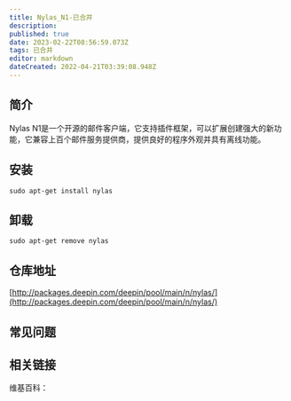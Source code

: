 ```yaml
---
title: Nylas_N1-已合并
description: 
published: true
date: 2023-02-22T08:56:59.073Z
tags: 已合并
editor: markdown
dateCreated: 2022-04-21T03:39:08.948Z
---
```


## 简介

Nylas N1是一个开源的邮件客户端，它支持插件框架，可以扩展创建强大的新功能，它兼容上百个邮件服务提供商，提供良好的程序外观并具有离线功能。

## 安装

`sudo apt-get install nylas`

## 卸载

`sudo apt-get remove nylas`

## 仓库地址

[http://packages.deepin.com/deepin/pool/main/n/nylas/](http://packages.deepin.com/deepin/pool/main/n/nylas/)

## 常见问题

## 相关链接

维基百科：
